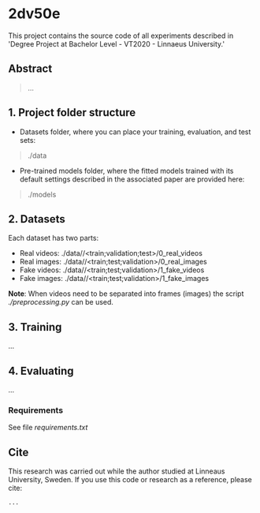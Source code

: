 # 2dv50e
This project contains the source code of all experiments described in 'Degree Project at Bachelor Level - VT2020 - Linnaeus University.'
## Abstract
> ...
## 1. Project folder structure
- Datasets folder, where you can place your training, evaluation, and test sets:
> ./data
- Pre-trained models folder, where the fitted models trained with its default settings described in the associated paper are provided here:
> ./models
## 2. Datasets
Each dataset has two parts:
- Real videos: ./data/<name>/<train;validation;test>/0_real_videos
- Real images: ./data/<name>/<train;test;validation>/0_real_images
- Fake videos: ./data/<name>/<train;test;validation>/1_fake_videos
- Fake images: ./data/<name>/<train;test;validation>/1_fake_images

**Note**: When videos need to be separated into frames (images) the script *./preprocessing.py* can be used.
## 3. Training
...
## 4. Evaluating
...
### Requirements
See file *requirements.txt*
## Cite
This research was carried out while the author studied at Linneaus University, Sweden.
If you use this code or research as a reference, please cite:
```
...
```
